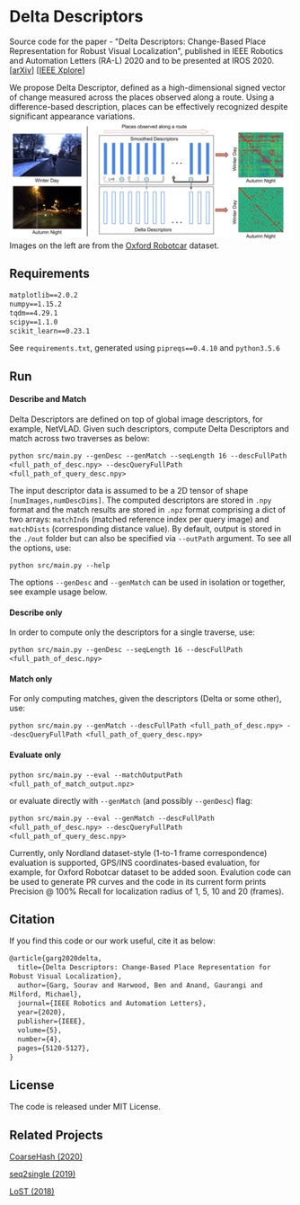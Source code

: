 # Delta Descriptors

Source code for the paper - "Delta Descriptors: Change-Based Place Representation for Robust Visual Localization", published in IEEE Robotics and Automation Letters (RA-L) 2020 and to be presented at IROS 2020. [[arXiv](https://arxiv.org/abs/2006.05700)] [[IEEE Xplore](https://ieeexplore.ieee.org/document/9128035)]


We propose Delta Descriptor, defined as a high-dimensional signed vector of change measured across the places observed along a route. Using a difference-based description, places can be effectively recognized despite significant appearance variations.
![Schematic of the proposed approach](ral-iros-2020-delta-descriptors-schematic.png "Schematic of the proposed approach - Delta Descriptors")
Images on the left are from the [Oxford Robotcar](https://robotcar-dataset.robots.ox.ac.uk/) dataset.

## Requirements
```
matplotlib==2.0.2
numpy==1.15.2
tqdm==4.29.1
scipy==1.1.0
scikit_learn==0.23.1
```

See `requirements.txt`, generated using `pipreqs==0.4.10` and `python3.5.6`


## Run

#### Describe and Match
Delta Descriptors are defined on top of global image descriptors, for example, NetVLAD. Given such descriptors, compute Delta Descriptors and match across two traverses as below:
``` shell
python src/main.py --genDesc --genMatch --seqLength 16 --descFullPath <full_path_of_desc.npy> --descQueryFullPath <full_path_of_query_desc.npy>
```
The input descriptor data is assumed to be a 2D tensor of shape `[numImages,numDescDims]`. The computed descriptors are stored in `.npy` format and the match results are stored in `.npz` format comprising a dict of two arrays: `matchInds` (matched reference index per query image) and `matchDists` (corresponding distance value). By default, output is stored in the `./out` folder but can also be specified via `--outPath` argument. To see all the options, use:
``` shell
python src/main.py --help
```
The options `--genDesc` and `--genMatch` can be used in isolation or together, see example usage below.

#### Describe only
In order to compute only the descriptors for a single traverse, use:
``` shell
python src/main.py --genDesc --seqLength 16 --descFullPath <full_path_of_desc.npy>
```

#### Match only
For only computing matches, given the descriptors (Delta or some other), use:
``` shell
python src/main.py --genMatch --descFullPath <full_path_of_desc.npy> --descQueryFullPath <full_path_of_query_desc.npy>
```

#### Evaluate only
``` shell
python src/main.py --eval --matchOutputPath <full_path_of_match_output.npz>
```
or evaluate directly with `--genMatch` (and possibly `--genDesc`) flag: 
``` shell
python src/main.py --eval --genMatch --descFullPath <full_path_of_desc.npy> --descQueryFullPath <full_path_of_query_desc.npy>
```
Currently, only Nordland dataset-style (1-to-1 frame correspondence) evaluation is supported, GPS/INS coordinates-based evaluation, for example, for Oxford Robotcar dataset to be added soon. Evalution code can be used to generate PR curves and the code in its current form prints Precision @ 100% Recall for localization radius of 1, 5, 10 and 20 (frames). 

## Citation
If you find this code or our work useful, cite it as below:
```
@article{garg2020delta,
  title={Delta Descriptors: Change-Based Place Representation for Robust Visual Localization},
  author={Garg, Sourav and Harwood, Ben and Anand, Gaurangi and Milford, Michael},
  journal={IEEE Robotics and Automation Letters},
  year={2020},
  publisher={IEEE},
  volume={5},
  number={4},
  pages={5120-5127},  
}
```

## License
The code is released under MIT License.

## Related Projects
[CoarseHash (2020)](https://github.com/oravus/CoarseHash)

[seq2single (2019)](https://github.com/oravus/seq2single)

[LoST (2018)](https://github.com/oravus/lostX)


